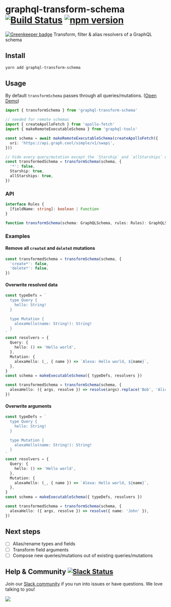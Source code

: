# graphql-transform-schema [![Build Status](https://travis-ci.org/graphcool/graphql-transform-schema.svg?branch=master)](https://travis-ci.org/graphcool/graphql-transform-schema) [![npm version](https://badge.fury.io/js/graphql-transform-schema.svg)](https://badge.fury.io/js/graphql-transform-schema)

[![Greenkeeper badge](https://badges.greenkeeper.io/graphcool/graphql-transform-schema.svg)](https://greenkeeper.io/)
Transform, filter & alias resolvers of a GraphQL schema

## Install

```sh
yarn add graphql-transform-schema
```

## Usage

By default `transformSchema` passes through all queries/mutations. ([Open Demo](https://example-rakllksfme.now.sh/graphiql))

```ts
import { transformSchema } from 'graphql-transform-schema'

// needed for remote schemas
import { createApolloFetch } from 'apollo-fetch'
import { makeRemoteExecutableSchema } from 'graphql-tools'

const schema = await makeRemoteExecutableSchema(createApolloFetch({
  uri: 'https://api.graph.cool/simple/v1/swapi',
}))

// hide every query/mutation except the `Starship` and `allStarships` query
const transformedSchema = transformSchema(schema, {
  '*': false,
  Starship: true,
  allStarships: true,
})
```

### API

```ts
interface Rules {
  [fieldName: string]: boolean | Function
}

function transformSchema(schema: GraphQLSchema, rules: Rules): GraphQLSchema
```

### Examples

#### Remove all `createX` and `deleteX` mutations

```ts
const transformedSchema = transformSchema(schema, {
  'create*': false,
  'delete*': false,
})
```

#### Overwrite resolved data

```ts
const typeDefs = `
  type Query {
    hello: String!
  }

  type Mutation {
    alexaHello(name: String!): String!
  }
`
const resolvers = {
  Query: {
    hello: () => 'Hello world',
  },
  Mutation: {
    alexaHello: (_, { name }) => `Alexa: Hello world, ${name}`,
  },
}
const schema = makeExecutableSchema({ typeDefs, resolvers })

const transformedSchema = transformSchema(schema, {
  alexaHello: ({ args, resolve }) => resolve(args).replace('Bob', 'Alice'),
})
```

#### Overwrite arguments

```ts
const typeDefs = `
  type Query {
    hello: String!
  }

  type Mutation {
    alexaHello(name: String!): String!
  }
`
const resolvers = {
  Query: {
    hello: () => 'Hello world',
  },
  Mutation: {
    alexaHello: (_, { name }) => `Alexa: Hello world, ${name}`,
  },
}
const schema = makeExecutableSchema({ typeDefs, resolvers })

const transformedSchema = transformSchema(schema, {
  alexaHello: ({ args, resolve }) => resolve({ name: 'John' }),
})
```

## Next steps

- [ ] Alias/rename types and fields
- [ ] Transform field arguments
- [ ] Compose new queries/mutations out of existing queries/mutations

## Help & Community [![Slack Status](https://slack.graph.cool/badge.svg)](https://slack.graph.cool)

Join our [Slack community](http://slack.graph.cool/) if you run into issues or have questions. We love talking to you!

![](http://i.imgur.com/5RHR6Ku.png)
